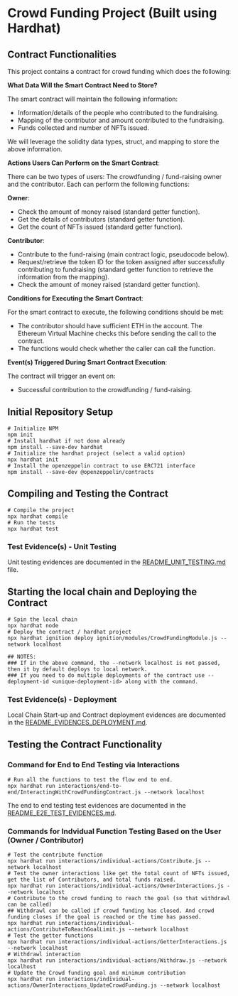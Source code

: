 # Crowd Funding Project (Built using Hardhat)

## Contract Functionalities

This project contains a contract for crowd funding which does the following:

**What Data Will the Smart Contract Need to Store?**

The smart contract will maintain the following information:

- Information/details of the people who contributed to the fundraising.
- Mapping of the contributor and amount contributed to the fundraising.
- Funds collected and number of NFTs issued.

We will leverage the solidity data types, struct, and mapping to store the above information.

**Actions Users Can Perform on the Smart Contract**:

There can be two types of users: The crowdfunding / fund-raising owner and the contributor.  Each can perform the following functions:

**Owner**:

- Check the amount of money raised (standard getter function).
- Get the details of contributors (standard getter function).
- Get the count of NFTs issued (standard getter function).

**Contributor**:

- Contribute to the fund-raising (main contract logic, pseudocode below).
- Request/retrieve the token ID for the token assigned after successfully contributing to fundraising (standard getter function to retrieve the information from the mapping).
- Check the amount of money raised (standard getter function).

**Conditions for Executing the Smart Contract**:

For the smart contract to execute, the following conditions should be met:

- The contributor should have sufficient ETH in the account. The Ethereum Virtual Machine checks this before sending the call to the contract.
- The functions would check whether the caller can call the function.

**Event(s) Triggered During Smart Contract Execution**:

The contract will trigger an event on:

- Successful contribution to the crowdfunding / fund-raising.

## Initial Repository Setup

```shell
# Initialize NPM
npm init
# Install hardhat if not done already
npm install --save-dev hardhat
# Initialize the hardhat project (select a valid option)
npx hardhat init
# Install the openzeppelin contract to use ERC721 interface
npm install --save-dev @openzeppelin/contracts
```

## Compiling and Testing the Contract

```shell
# Compile the project
npx hardhat compile
# Run the tests
npx hardhat test
```

### Test Evidence(s) - Unit Testing

Unit testing evidences are documented in the [README_UNIT_TESTING.md](testevidences/README_UNIT_TESTING.md) file.

## Starting the local chain and Deploying the Contract

```shell
# Spin the local chain
npx hardhat node
# Deploy the contract / hardhat project
npx hardhat ignition deploy ignition/modules/CrowdFundingModule.js --network localhost

## NOTES:
### If in the above command, the --network localhost is not passed, then it by default deploys to local network.
### If you need to do multiple deployments of the contract use --deployment-id <unique-deployment-id> along with the command.
```

### Test Evidence(s) - Deployment

Local Chain Start-up and Contract deployment evidences are documented in the [README_EVIDENCES_DEPLOYMENT.md](testevidences/README_EVIDENCES_DEPLOYMENT).

## Testing the Contract Functionality

### Command for End to End Testing via Interactions

```shell
# Run all the functions to test the flow end to end.
npx hardhat run interactions/end-to-end/InteractingWithCrowdFundingContract.js --network localhost
```

The end to end testing test evidences are documented in the [README_E2E_TEST_EVIDENCES.md](testevidences/README_E2E_TEST_EVIDENCES.md).

### Commands for Indvidual Function Testing Based on the User (Owner / Contributor)

```shell
# Test the contribute function
npx hardhat run interactions/individual-actions/Contribute.js --network localhost
# Test the owner interactions like get the total count of NFTs issued, get the list of Contributors, and total funds raised.
npx hardhat run interactions/individual-actions/OwnerInteractions.js --network localhost
# Contribute to the crowd funding to reach the goal (so that withdrawl can be called)
## Withdrawl can be called if crowd funding has closed. And crowd funding closes if the goal is reached or the time has passed.
npx hardhat run interactions/individual-actions/ContributeToReachGoalLimit.js --network localhost
# Test the getter functions
npx hardhat run interactions/individual-actions/GetterInteractions.js --network localhost
# Withdrawl interaction
npx hardhat run interactions/individual-actions/Withdraw.js --network localhost
# Update the Crowd funding goal and minimum contribution
npx hardhat run interactions/individual-actions/OwnerInteractions_UpdateCrowdFunding.js --network localhost
```
